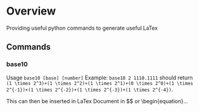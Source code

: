 # Overview
Providing useful python commands to generate useful LaTex

## Commands

### base10
Usage `base10 [base] [number]`
Example: `base10 2 1110.1111` should return `(1 \times 2^3)+(1 \times 2^2)+(1 \times 2^1)+(0 \times 2^0)+(1 \times 2^{-1})+(1 \times 2^{-2})+(1 \times 2^{-3})+(1 \times 2^{-4})`.

This can then be inserted in LaTex Document in $$ or \begin{equation}...

